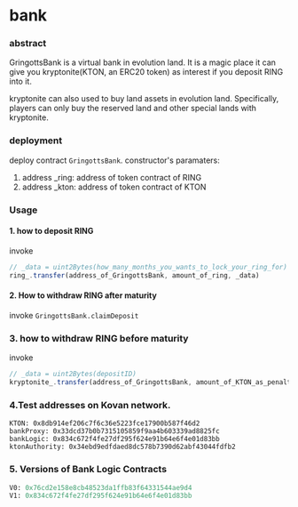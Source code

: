 # bank

### abstract
GringottsBank is a virtual bank in evolution land. It is a magic place it can give you kryptonite(KTON, an ERC20 token) as interest if you deposit RING into it.

kryptonite can also used to buy land assets in evolution land. Specifically, players can only buy the reserved land and other special lands with kryptonite.

### deployment
deploy contract `GringottsBank`.
constructor's paramaters:
1. address _ring: address of token contract of RING
2. address _kton: address of token contract of KTON


### Usage
#### 1. how to deposit RING
invoke 
```js
// _data = uint2Bytes(how_many_months_you_wants_to_lock_your_ring_for)
ring_.transfer(address_of_GringottsBank, amount_of_ring, _data)
```

#### 2. How to withdraw RING after maturity
invoke `GringottsBank.claimDeposit`

### 3. how to withdraw RING before maturity
invoke
```js
// _data = uint2Bytes(depositID)
kryptonite_.transfer(address_of_GringottsBank, amount_of_KTON_as_penalty, _data)
```

### 4.Test addresses on Kovan network.
```
KTON: 0x8db914ef206c7f6c36e5223fce17900b587f46d2
bankProxy: 0x33dcd37b0b7315105859f9aa4b603339ad8825fc
bankLogic: 0x834c672f4fe27df295f624e91b64e6f4e01d83bb
ktonAuthority: 0x34ebd9edfdaed8dc578b7390d62abf43044fdfb2
```

### 5. Versions of Bank Logic Contracts
```python
V0: 0x76cd2e158e8cb48523da1ffb83f64331544ae9d4
V1: 0x834c672f4fe27df295f624e91b64e6f4e01d83bb
```



